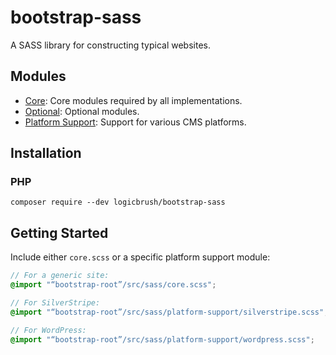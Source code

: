 # bootstrap-sass

A SASS library for constructing typical websites.

## Modules

- [Core](./src/sass/core): Core modules required by all implementations.
- [Optional](./src/sass/optional): Optional modules.
- [Platform Support](./src/sass/platform-support): Support for various CMS platforms.

## Installation

### PHP
```
composer require --dev logicbrush/bootstrap-sass
```

## Getting Started

Include either `core.scss` or a specific platform support module:

```scss
// For a generic site:
@import "“bootstrap-root”/src/sass/core.scss";

// For SilverStripe:
@import "“bootstrap-root”/src/sass/platform-support/silverstripe.scss";

// For WordPress:
@import "“bootstrap-root”/src/sass/platform-support/wordpress.scss";
```
